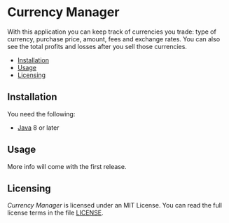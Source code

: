 # Currency Manager
With this application you can keep track of currencies you trade: type of 
currency, purchase price, amount, fees and exchange rates. You can also see the 
total profits and losses after you sell those currencies.

* [Installation](#installation)
* [Usage](#usage)
* [Licensing](#licensing)

## Installation
You need the following:
* [Java][1] 8 or later

## Usage
More info will come with the first release.

## Licensing
*Currency Manager* is licensed under an MIT License. You can read the full 
license terms in the file [LICENSE](LICENSE).


[1]: https://www.java.com/en/download/

